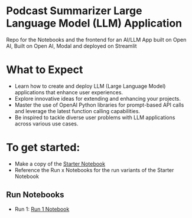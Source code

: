 # Podcast Summarizer Large Language Model (LLM) Application 

Repo for the Notebooks and the frontend for an AI/LLM App built on Open AI, Built on Open AI, Modal and deployed on Streamlit

# What to Expect
- Learn how to create and deploy LLM (Large Language Model) applications that enhance user experiences.
- Explore innovative ideas for extending and enhancing your projects.
- Master the use of OpenAI Python libraries for prompt-based API calls and leverage the latest function calling capabilities.
- Be inspired to tackle diverse user problems with LLM applications across various use cases.
  
# To get started:

- Make a copy of the [Starter Notebook](Uplimit_Week1_StudentVersion.ipynb)
- Reference the Run x Notebooks for the run variants of the Starter Notebook

## Run Notebooks
- Run 1: [Run 1 Notebook](https://github.com/kevshakes/podcast-summarizer-frontend/blob/main/%5BRun_1%5D_Podcast_Summarizer_Kevin_Tuei.ipynb)

